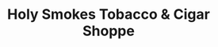 ---
title: "Holy Smokes Tobacco & Cigar Shoppe"
url: /alpena/holy-smokes-tobacco-und-cigar-shoppe/
shop: Tabak
---